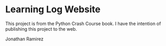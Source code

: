 # Learning Log Website

This project is from the Python Crash Course book. I have the intention of
publishing this project to the web.

Jonathan Ramirez
